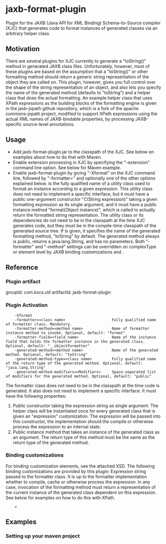 # jaxb-format-plugin
Plugin for the JAXB (Java API for XML Binding) Schema-to-Source compiler (XJC) that generates code
to format instances of generated classes via an arbitrary helper class.

## Motivation
There are several plugins for XJC currently to generate a "toString()" method in generated JAXB class files.
Unfortunately, however, most of these plugins are based on the assumption that a "toString()" or other formatting
method should return a generic string representation of the object they are called on.
This plugin, however, gives you full control over the shape of the string representation of an object, and
also lets you specify the name of the generated method (defaults to "toString") and a helper class
that does the actual formatting.
An example helper class that uses XPath expressions as the building blocks of the formatting engine
is given in the jaxb-jxpath github repository, which is a fork of the apache commons-jxpath project, modified
to support XPath expressions using the actual XML names of JAXB-bindable properties, by processing JAXB-specific source-level
annotations.

## Usage
- Add jaxb-format-plugin.jar to the classpath of the XJC. See below on examples about how to do that with Maven.
- Enable extension processing in XJC by specifying the "-extension" command line option. See below for Maven example.
- Enable jaxb-format-plugin by giving "-Xformat" on the XJC command line, followed by "-formatter=<formatter class>" and
  optionally one of the other options explained below. <formatter class> is the fully qualified name of a utility class used to format
  an instance according to a given expression. This utility class does not need to implement a specific interface, but
  it must have a public one-argument constructor "C(String expression)" taking a given formatting expression as its
  single argument, and it must have a public instance method "format(Object instance)", which is called to actually
  return the formatted string representation. The utility class or its dependencies do not need to be in the classpath
  at the time XJC generates code, but they must be in the compile-time classpath of the generated source tree.
  If <method name> is given, it specifies the name of the generated formatting method, "toString" by default. The generated
  method always is public, returns a java.lang.String, and has no parameters. Both "-formatter" and "-method" settings
  can be overridden on complexType or element level by JAXB binding customizations <formatter> and <method>.

## Reference
### Plugin artifact
groupId: com.kscs.util
artifactId: jaxb-format-plugin

### Plugin Activation
		-Xformat
		-formatter=<class name>                     Fully qualified name of formatter class. Mandatory.
		-formatter-method=<method name>             Name of formatter instance method to invoke. Optional, default: "format"
		-formatter-field=<field name>               Name of the instance field that holds the formatter instance in the generated class. Optional, default: "__objectFormatter"
		-generated-method=<method name>             Name of the generated method. Optional, default: "toString"
		-generated-method-type=<class name>         Fully qualified name of the return type of the generated method. Optional, default: "java.lang.String"
		-generated-method-modifiers=<Modifiers>     Space-separated list of modifiers for the generated method. Optional, default: "public"

The formatter class does not need to be in the classpath at the time code is generated. It also does
not need to implement a specific interface.
It must have the following properties:
1. Public constructor taking the expression string as single argument. The helper
	class will be instantiated once for every generated class that is given an
	"expression" customization. The expression will be passed into this constructor,
	the implementation should the compile or otherwise process the expression to
	an internal state.
2. Public instance method that takes an instance of the generated class as an argument.
	The return type of this method must be the same as the return type of the generated method.

### Binding customizations
For binding customization elements, see the attached XSD.
The following binding customizations are provided by this plugin:
		<expression select="expression">            Expression string passed to the formatter class. It is up to the formatter
													implementation whether to compile, cache or otherwise process the expression.
													In any case, invocation of the formatting method must return a representation
													of the current instance of the generated class dependent on this expression.
													See below for examples on how to do this with XPath.

		<


## Examples
### Setting up your maven project


